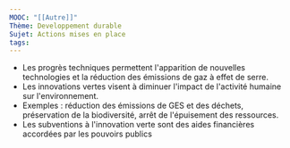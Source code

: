 ```yaml
---
MOOC: "[[Autre]]"
Thème: Developpement durable
Sujet: Actions mises en place
tags:
---
```


- Les progrès techniques permettent l'apparition de nouvelles technologies et la réduction des émissions de gaz à effet de serre.
- Les innovations vertes visent à diminuer l'impact de l'activité humaine sur l'environnement.
- Exemples : réduction des émissions de GES et des déchets, préservation de la biodiversité, arrêt de l'épuisement des ressources.
- Les subventions à l'innovation verte sont des aides financières accordées par les pouvoirs publics

